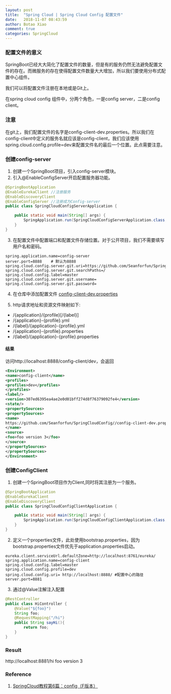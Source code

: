 ```yaml
---
layout: post
title:  "Spring Cloud | Spring Cloud Config 配置文件"
date:   2018-11-07 08:43:59
author: Botao Xiao
comment: true
categories: SpringCloud
---
```

### 配置文件的意义
SpringBoot已经大大简化了配置文件的数量，但是有的服务仍然无法避免配置文件的存在。而微服务的存在使得配置文件数量大大增加，所以我们要使用分布式配置中心组件。

我们可以将配置文件注册在本地或是Git上。

在spring cloud config 组件中，分两个角色，一是config server，二是config client。

### 注意
在git上，我们配置文件的名字是config-client-dev.properties。所以我们在config-client中定义的服务名就应该是config-client，我们应该使用spring.cloud.config.profile=dev来配置文件名的最后一个位置。此点需要注意。


### 创建config-server
1. 创建一个SpringBoot项目，引入config-server模块。
2. 引入@EnableConfigServer开启配置服务器功能。
```Java
@SpringBootApplication
@EnableEurekaClient	//注册服务
@EnableDiscoveryClient
@EnableConfigServer	//注册成为Config-server
public class SpringCloudConfigServerApplication {

	public static void main(String[] args) {
		SpringApplication.run(SpringCloudConfigServerApplication.class, args);
	}
}
```

3. 在配置文件中配置端口和配置文件存储位置。对于公开项目，我们不需要填写用户名和密码。
```Properties
spring.application.name=config-server
server.port=8888	# 默认为8888
spring.cloud.config.server.git.uri=https://github.com/Seanforfun/SpringCloudConfig
spring.cloud.config.server.git.searchPaths=/
spring.cloud.config.label=master
spring.cloud.config.server.git.username=
spring.cloud.config.server.git.password=
```

4. 在仓库中添加配置文件
[config-client-dev.properties](https://github.com/Seanforfun/SpringCloudConfig/blob/master/config-client-dev.properties)

5. http请求地址和资源文件映射如下:
* /{application}/{profile}[/{label}]
* /{application}-{profile}.yml
* /{label}/{application}-{profile}.yml
* /{application}-{profile}.properties
* /{label}/{application}-{profile}.properties


#### 结果
访问http://localhost:8888/config-client/dev，会返回
```xml
<Environment>
<name>config-client</name>
<profiles>
<profiles>dev</profiles>
</profiles>
<label/>
<version>307ed6395ea4ae2e0d01bff274d8f76379092fe4</version>
<state/>
<propertySources>
<propertySources>
<name>
https://github.com/Seanforfun/SpringCloudConfig//config-client-dev.properties
</name>
<source>
<foo>foo version 3</foo>
</source>
</propertySources>
</propertySources>
</Environment>
```

### 创建ConfigClient
1. 创建一个SpringBoot项目作为Client,同时将其注册为一个服务。

```Java
@SpringBootApplication
@EnableEurekaClient
@EnableDiscoveryClient
public class SpringCloudConfigClientApplication {

	public static void main(String[] args) {
		SpringApplication.run(SpringCloudConfigClientApplication.class, args);
	}
}
```

2. 定义一个properties文件，此处使用bootstrap.properties，因为bootstrap.properties文件优先于application.properties启动。
```Properties
eureka.client.serviceUrl.defaultZone=http://localhost:8761/eureka/
spring.application.name=config-client
spring.cloud.config.label=master
spring.cloud.config.profile=dev
spring.cloud.config.uri= http://localhost:8888/	#配置中心的路径
server.port=8881
```

3. 通过@Value注解注入配置
```Java
@RestController
public class HiController {
	@Value("${foo}")
	String foo;
	@RequestMapping("/hi")
	public String sayHi(){
		return foo;
	}
}
```

### Result
http://localhost:8881/hi
foo version 3

### Reference
1. [SpringCloud教程第6篇：config（F版本）](https://www.fangzhipeng.com/springcloud/2018/08/30/sc-f6-config/)
